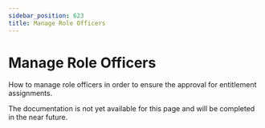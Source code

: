 ```yaml
---
sidebar_position: 623
title: Manage Role Officers
---
```


# Manage Role Officers

How to manage role officers in order to ensure the approval for entitlement assignments.

The documentation is not yet available for this page and will be completed in the near future.